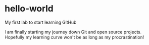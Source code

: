 # hello-world
My first lab to start learning GitHub

I am finally starting my journey down Git and open source projects. Hopefully my learning curve won't be as long as my procrastination!
